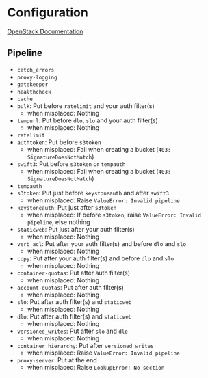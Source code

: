 # Configuration

[OpenStack Documentation](https://docs.openstack.org/newton/config-reference/object-storage/proxy-server.html)

## Pipeline

- `catch_errors`
- `proxy-logging`
- `gatekeeper`
- `healthcheck`
- `cache`
- `bulk`: Put before `ratelimit` and your auth filter(s)
    * when misplaced: Nothing
- `tempurl`: Put before `dlo`, `slo` and your auth filter(s)
    * when misplaced: Nothing
- `ratelimit`
- `authtoken`: Put before `s3token`
    * when misplaced: Fail when creating a bucket (`403: SignatureDoesNotMatch`)
- `swift3`: Put before `s3token` or `tempauth`
    * when misplaced: Fail when creating a bucket (`403: SignatureDoesNotMatch`)
- `tempauth`
- `s3token`: Put just before `keystoneauth` and after `swift3`
    * when misplaced: Raise `ValueError: Invalid pipeline`
- `keystoneauth`: Put just after `s3token`
    * when misplaced: If before `s3token`, raise `ValueError: Invalid pipeline`, else nothing
- `staticweb`: Put just after your auth filter(s)
    * when misplaced: Nothing
- `verb_acl`: Put after your auth filter(s) and before `dlo` and `slo`
    * when misplaced: Nothing
- `copy`: Put after your auth filter(s) and before `dlo` and `slo`
    * when misplaced: Nothing
- `container-quotas`: Put after auth filter(s)
    * when misplaced: Nothing
- `account-quotas`: Put after auth filter(s)
    * when misplaced: Nothing
- `slo`: Put after auth filter(s) and `staticweb`
    * when misplaced: Nothing
- `dlo`: Put after auth filter(s) and `staticweb`
    * when misplaced: Nothing
- `versioned_writes`: Put after `slo` and `dlo`
    * when misplaced: Nothing
- `container_hierarchy`: Put after `versioned_writes`
    * when misplaced: Raise `ValueError: Invalid pipeline`
- `proxy-server`: Put at the end
    * when misplaced: Raise `LookupError: No section`

